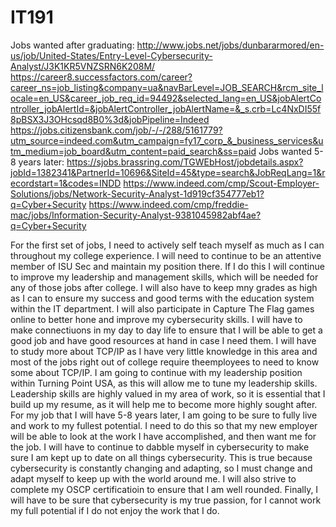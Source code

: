 # IT191

Jobs wanted after graduating:
http://www.jobs.net/jobs/dunbararmored/en-us/job/United-States/Entry-Level-Cybersecurity-Analyst/J3K1KR5VNZSRN6K208M/
https://career8.successfactors.com/career?career_ns=job_listing&company=ua&navBarLevel=JOB_SEARCH&rcm_site_locale=en_US&career_job_req_id=94492&selected_lang=en_US&jobAlertController_jobAlertId=&jobAlertController_jobAlertName=&_s.crb=Lc4NxDI55f8pBSX3J3OHcsqd8B0%3d&jobPipeline=Indeed
https://jobs.citizensbank.com/job/-/-/288/5161779?utm_source=indeed.com&utm_campaign=fy17_corp_&_business_services&utm_medium=job_board&utm_content=paid_search&ss=paid
Jobs wanted 5-8 years later:
https://sjobs.brassring.com/TGWEbHost/jobdetails.aspx?jobId=1382341&PartnerId=10696&SiteId=45&type=search&JobReqLang=1&recordstart=1&codes=INDD
https://www.indeed.com/cmp/Scout-Employer-Solutions/jobs/Network-Security-Analyst-1d919cf354777eb1?q=Cyber+Security
https://www.indeed.com/cmp/freddie-mac/jobs/Information-Security-Analyst-9381045982abf4ae?q=Cyber+Security

For the first set of jobs, I need to actively self teach myself as much as I can throughout my college experience. I will need to continue to be an attentive member of ISU Sec and maintain my position there. If I do this I will continue to improve my leadership and management skills, which will be needed for any of those jobs after college. I will also have to keep mny grades as high as I can to ensure my success and good terms with the education system within the IT department. I will also participate in Capture The Flag games online to better hone and improve my cybersecurity skills.  I will have to make connectiuons in my day to day life to ensure that I will be able to get a good job and have good resources at hand in case I need them. I will have to study more about TCP/IP as I have very little knowledge in this area and most of the jobs right out of college require theemployees to need to know some about TCP/IP. I am going to continue with my leadership position within Turning Point USA, as this will allow me to tune my leadership skills. Leadership skills are highly valued in my area of work, so it is essential that I build up my resume, as it will help me to become more highly sought after. For my job that I will have 5-8 years later, I am going to be sure to fully live and work to my fullest potential. I need to do this so that my new employer will be able to look at the work I have accomplished, and then want me for the job. I will have to continue to dabble myself in cybersecurity to make sure I am kept up to date on all things cybersecurity. This is true because cybersecurity is constantly changing and adapting, so I must change and adapt myself to keep up with the world around me. I will also strive to complete my OSCP certificatioin to ensure that I am well rounded. Finally, I will have to be sure that cybersecurity is my true passion, for I cannot work my full potential if I do not enjoy the work that I do.
